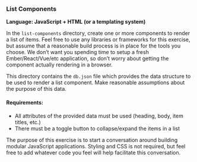 ### List Components

**Language: JavaScript + HTML (or a templating system)**

In the `list-components` directory, create one or more components to render a list of items. Feel free to use any libraries or frameworks for this exercise, but assume that a reasonable build process is in place for the tools you choose. We don’t want you spending time to setup a fresh Ember/React/Vue/etc application, so don’t worry about getting the component actually rendering in a browser.

This directory contains the `db.json` file which provides the data structure to be used to render a list component. Make reasonable assumptions about the purpose of this data.

#### Requirements:
- All attributes of the provided data must be used (heading, body, item titles, etc.)
- There must be a toggle button to collapse/expand the items in a list

The purpose of this exercise is to start a conversation around building modular JavaScript applications. Styling and CSS is not required, but feel free to add whatever code you feel will help facilitate this conversation.
